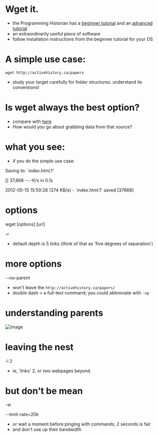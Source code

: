 # Wget it.
+ the Programming Historian has a [beginner tutorial](http://programminghistorian.org/lessons/automated-downloading-with-wget) and an [advanced tutorial](http://programminghistorian.org/lessons/automated-downloading-with-wget)
+ an extraordinarily useful piece of software
+ follow installation instructions from the beginner tutorial for your OS



# A simple use case:

```wget http://activehistory.ca/papers```

+ study your target carefully for folder structures: understand its conventions!



# Is wget always the best option?
+ compare with [here](http://www.masshist.org/digitaladams/archive/diary/)
+ How would you go about grabbing data from that source?



# what you see:
+ if you do the simple use case:

Saving to: `index.html.1'

[] 37,668 --.-K/s in 0.1s

2012-05-15 15:50:26 (374 KB/s) - `index.html.1' saved [37668]



# options

wget [options] [url]

-r

+ default depth is 5 links (think of that as 'five degrees of separation')



# more options

--no-parent

+ won't leave the ```http://activehistory.ca/papers/```
+ double dash = a full-text command; you could abbreviate with ```-np```



# understanding parents
![image](http://programminghistorian.org/images/active-history-chart_edited-1.jpg)



# leaving the nest

 -l 2

+ ie, 'links' 2, or two webpages beyond.
 


# but don't be mean

-w

--limit-rate=20k

+ or wait a moment before pinging with commands; 2 seconds is fair
+ and don't use up their bandwidth
